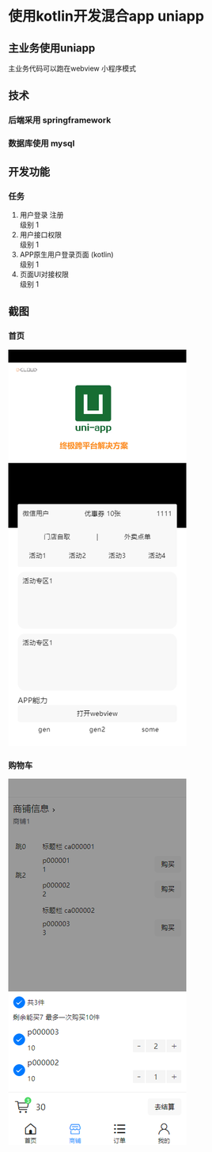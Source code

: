 # 使用kotlin开发混合app uniapp

## 主业务使用uniapp

主业务代码可以跑在webview  小程序模式

## 技术
### 后端采用 springframework  
### 数据库使用 mysql

## 开发功能
### 任务
1. 用户登录 注册                                               
   级别 1
2. 用户接口权限     
   级别 1                                           
3. APP原生用户登录页面 (kotlin)     
   级别 1                           
4. 页面UI对接权限    
   级别 1
   
## 截图

### 首页

![](./images/webapp_main.png)

### 购物车

![](./images/webapp_cart.png)